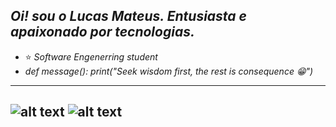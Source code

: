 *Oi!  sou o  Lucas Mateus.
Entusiasta e apaixonado por tecnologias.*
------------------------------------------------------------------------------
- ⭐ *Software Engenerring student*
- *def message():
    print("Seek wisdom first, the rest is consequence 😁")*
------------------------------------------------------------------------------
![alt text](https://img.icons8.com/color/1x/python.png)
![alt text](https://img.icons8.com/color/1x/swift.png)
------------------------------------------------------------------------------

